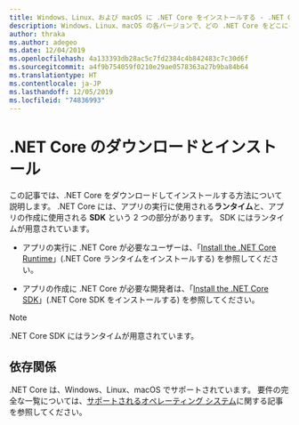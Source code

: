 ```yaml
---
title: Windows、Linux、および macOS に .NET Core をインストールする - .NET Core
description: Windows、Linux、macOS の各バージョンで、どの .NET Core をどこにインストールするかについて説明します。 .NET Core アプリの開発、配置、および実行に必要な依存関係を確認します。
author: thraka
ms.author: adegeo
ms.date: 12/04/2019
ms.openlocfilehash: 4a133393db28ac5c7fd2384c4b842483c7c30d6f
ms.sourcegitcommit: a4f9b754059f0210e29ae0578363a27b9ba84b64
ms.translationtype: HT
ms.contentlocale: ja-JP
ms.lasthandoff: 12/05/2019
ms.locfileid: "74836993"
---
```

# <a name="download-and-install-net-core"></a>.NET Core のダウンロードとインストール

この記事では、.NET Core をダウンロードしてインストールする方法について説明します。 .NET Core には、アプリの実行に使用される**ランタイム**と、アプリの作成に使用される **SDK** という 2 つの部分があります。 SDK にはランタイムが用意されています。

- アプリの実行に .NET Core が必要なユーザーは、「[Install the .NET Core Runtime](runtime.md)」(.NET Core ランタイムをインストールする) を参照してください。

- アプリの作成に .NET Core が必要な開発者は、「[Install the .NET Core SDK](sdk.md)」(.NET Core SDK をインストールする) を参照してください。

> [!NOTE]
> .NET Core SDK にはランタイムが用意されています。

## <a name="dependencies"></a>依存関係

.NET Core は、Windows、Linux、macOS でサポートされています。 要件の完全な一覧については、[サポートされるオペレーティング システム](dependencies.md)に関する記事を参照してください。
